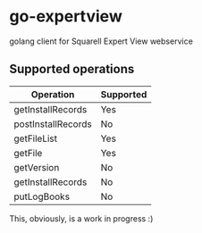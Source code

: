 # go-expertview

golang client for Squarell Expert View webservice

## Supported operations

| Operation | Supported |
| --------- | --------- |
| getInstallRecords  | Yes |
| postInstallRecords | No  |
| getFileList        | Yes |
| getFile            | Yes |
| getVersion         | No  |
| getInstallRecords  | No  |
| putLogBooks        | No  |

This, obviously, is a work in progress :)